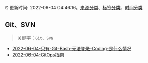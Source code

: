 :alarm_clock: 更新时间: 2022-06-04 04:46:16。[来源分类](../README.md)、[标签分类](../TAGS.md)、[时间分类](../TIMELINE.md)

## Git、SVN


> 关键字：`Git`、`SVN`



- [2022-06-04-只有-Git-Bash-无法登录-Coding-是什么情况](https://www.v2ex.com/t/857221) 
- [2022-06-04-GitOps指南](https://toutiao.io/k/8a8c9ea) 